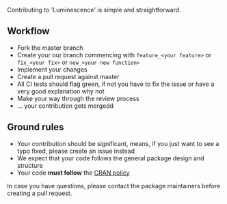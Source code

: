 Contributing to 'Luminescence' is simple and straightforward. 

## Workflow 
* Fork the master branch
* Create your our branch commencing with `feature_<your feature>` or `fix_<your fix>` or `new_<your new function>`
* Implement your changes
* Create a pull request against master
* All CI tests should flag green, if not you have to fix the issue or have a very good explanation why not
* Make your way through the review process
* ... your contribution gets mergedd

## Ground rules
* Your contribution should be significant, means, if you just want to see a typo fixed, please create an issue instead
* We expect that your code follows the general package design and structure 
* Your code **must follow** the [CRAN policy](https://cran.r-project.org/web/packages/policies.html)

In case you have questions, please contact the package maintainers before creating a pull request.
